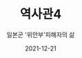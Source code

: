 ---
title: 역사관4
subtitle: "일본군 '위안부'피해자의 삶"
date: 2021-12-21
summary: "'위안부'여성들은 엄격한 감시와 통제 아래 하루에 많게는 몇 십 명에 이르는 군인들을 상대해야 했고 병사들로부터 폭력, 고문, 자살 강요 등의 학대를 받았다. 종전시 '위안소'에 있던 여성들은 일본의 패전과 함께 또 한번 가혹한 운명에 처하게 된다. 피해자들의 증언에 따르면 자살을 강요당하고 집단 죽임을 당하거나 '위안소'에 그대로 버려졌다." 
weight: 4
image: https://wwm-r2.womenandwar.workers.dev/exhibition/ex-02/역사관/완_박영심할머니와%20역사사진/13.%20미군포로수용소위안부.jpg
layout: view02
resources:
- name: 성병검진대
  params:
    icon: photo
  src: https://wwm-r2.womenandwar.workers.dev/exhibition/ex-02/역사관/완_성병검진대%20등/성병검진대.JPG
  description: 
  target:
- name: "성병 검진 군의관, 위생병, 간호사의 모습"
  params:
    icon: photo
  src: https://wwm-r2.womenandwar.workers.dev/exhibition/ex-02/역사관/완_성병검진대%20등/성병%20검진%20군의관,%20위생병,%20간호사의%20모습.JPG
  description: 
  target:
- name: 박영심의 증언
  params:
    icon: photo
  src: https://wwm-r2.womenandwar.workers.dev/exhibition/ex-02/역사관/완_박영심할머니와%20역사사진/12.%20박영심-1.JPG
  description: 북한 피해생존자 박영심이 일본의 패전 직후 임신한 채 버려졌던 당시 자신의 모습이 찍힌 사진을 들고 있다.
  target: 
- name: "미군 포로수용소에 억류된 '위안부'여성들"
  params:
    icon: photo
  src: https://wwm-r2.womenandwar.workers.dev/exhibition/ex-02/역사관/완_박영심할머니와%20역사사진/13.%20미군포로수용소위안부.jpg
  description: 
  target: 
- name: "미군 포로수용소에 억류된 '위안부'여성들"
  params:
    icon: photo
  src: https://wwm-r2.womenandwar.workers.dev/exhibition/ex-02/역사관/완_박영심할머니와%20역사사진/심문받는여인.jpg
  description: 
  target:
- name: 외상 사진
  params:
    icon: photo
  src: https://wwm-r2.womenandwar.workers.dev/exhibition/ex-02/역사관/완_외상사진과%20김은례할머니%20진단서/Kim,Eun-rea.jpg
  description: "'위안부' 피해자들의 몸에 남은 상처. 김은례는 위안소에서 당한 폭력으로 어깨가 탈구되고 난청을 얻었다. 이를 확인하는 의료진단서"
  target:
- name: 외상 사진
  params:
    icon: photo
  src: https://wwm-r2.womenandwar.workers.dev/exhibition/ex-02/역사관/완_외상사진과%20김은례할머니%20진단서/속리산,%20길갑순%20할머니%20-%20인두로%20지진%20상처1.JPG
  description: "'위안부' 피해자들의 몸에 남은 상처. 김은례는 위안소에서 당한 폭력으로 어깨가 탈구되고 난청을 얻었다. 이를 확인하는 의료진단서"
  target:
- name: 외상 사진
  params:
    icon: photo
  src: https://wwm-r2.womenandwar.workers.dev/exhibition/ex-02/역사관/완_외상사진과%20김은례할머니%20진단서/정옥순-일본군이%20새긴%20입묵.jpg
  description: "'위안부' 피해자들의 몸에 남은 상처. 김은례는 위안소에서 당한 폭력으로 어깨가 탈구되고 난청을 얻었다. 이를 확인하는 의료진단서"
  target:
- name: 외상 사진
  params:
    icon: photo
  src: https://wwm-r2.womenandwar.workers.dev/exhibition/ex-02/역사관/완_외상사진과%20김은례할머니%20진단서/외상사진%20추가_김은례.jpg
  description: "'위안부' 피해자들의 몸에 남은 상처. 김은례는 위안소에서 당한 폭력으로 어깨가 탈구되고 난청을 얻었다. 이를 확인하는 의료진단서"
  target:                   
---